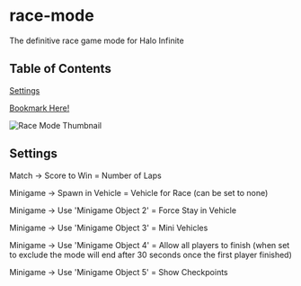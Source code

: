 # race-mode
The definitive race game mode for Halo Infinite

## Table of Contents
[Settings](#settings)


[Bookmark Here!](https://www.halowaypoint.com/en-gb/halo-infinite/ugc/modes/6ff26100-5290-4499-b51e-34e2a93de059)

![Race Mode Thumbnail](https://blobs-infiniteugc.svc.halowaypoint.com/ugcstorage/ugcgamevariant/6ff26100-5290-4499-b51e-34e2a93de059/0d811590-42de-46a9-9650-1d222cc511fa/images/screenshot1.jpg)

## Settings
Match -> Score to Win = Number of Laps

Minigame -> Spawn in Vehicle = Vehicle for Race (can be set to none)

Minigame -> Use 'Minigame Object 2' = Force Stay in Vehicle

Minigame -> Use 'Minigame Object 3' = Mini Vehicles

Minigame -> Use 'Minigame Object 4' = Allow all players to finish (when set to exclude the mode will end after 30 seconds once the first player finished)

Minigame -> Use 'Minigame Object 5' = Show Checkpoints
